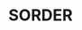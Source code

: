 ---
title: "SORDER"
layout: picture
picture: "/assets/posts/2016/2016-07-17-sorder/20160717_012248472_iOS.jpg"
tags:
  - Artist Unknown
  - Photograph
  - Seattle
---